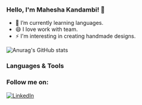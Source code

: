 ### Hello, I'm Mahesha Kandambi! 👋

- 🌱 I’m currently learning languages.
- 😄 I love work with team.
- ⚡ I'm interesting in creating handmade designs.



![Anurag's GitHub stats](https://github-readme-stats.vercel.app/api?username=MaheshaKandambi&show_icons=true&theme=radical)


### Languages & Tools


### Follow me on:
[![LinkedIn](https://raw.githubusercontent.com/MaheshaKandambi/praveenscience/master/soc/li.svg)](linkedin.com/in/mahesha-kandambi-b91048199/)


